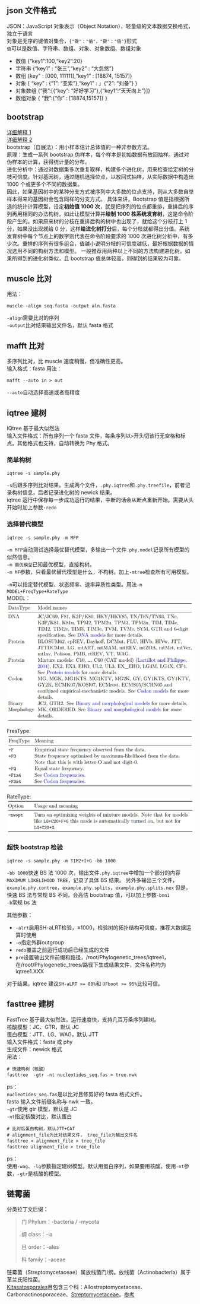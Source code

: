 ## json 文件格式

JSON：JavaScript 对象表示（Object Notation），轻量级的文本数据交换格式，独立于语言  
对象是无序的键值对集合，`{"键"："值"，"键"："值"}`形式  
`值`可以是数值、字符串、数组、对象、对象数组、数组对象

- 数值
  {“key1”:100,“key2”:20}
- 字符串
  {“key1” : “张三”,“key2” : “大忽悠”}
- 数组
  {key" : [000, 111111],“key1” : [18874, 15157]}
- 对象
  { “key” : {“1”: “亚索”},“key1” : 」{“2”: “刘备”} }
- 对象数组
  {“我”:[{“key”: “好好学习”},{“key1”:“天天向上”}]}
- 数组对象
  { “我”:{“你” : [18874,15157]} }

## bootstrap

[详细解释 1](https://blog.csdn.net/weixin_39609670/article/details/111200181)  
[详细解释 2](https://www.jianshu.com/p/a556beb7ff37)  
bootstrap（自展法）：用小样本估计总体值的一种非参数方法。  
原理：生成一系列 bootstrap 伪样本，每个样本是初始数据有放回抽样。通过对伪样本的计算，获得统计量的分布。  
进化分析中：通过对数据集多次重复取样，构建多个进化树，用来检查给定树的分枝可信度。针对基因树，通过随机选择位点，以放回式抽样，从实际数据中构造出 1000 个或更多个不同的数据集。  
因此，如果基因树中的某种分支方式被序列中大多数的位点支持，则从大多数自举样本得来的基因树会包含同样的分支方式。
具体来讲，Bootstrap 值是指根据所选的统计计算模型，设定**初始值 1000 次**，就是把序列的位点都重排，重排后的序列再用相同的办法构树，如此让模型计算并**绘制 1000 株系统发育树**，这是命令阶段产生的。如果原来树的分枝在重排后构的树中也出现了，就给这个分枝打上 1 分，如果没出现就给 0 分，这样**给进化树打分**后，每个分枝就都得出分值。系统发育树中每个节点上的数字则代表在命令阶段要求的 1000 次进化树分析中，有多少次。重排的序列有很多组合，值越小说明分枝的可信度越低，最好根据数据的情况选用不同的构树方法和模型。
一般推荐用两种以上不同的方法构建进化树，如果所得到的进化树类似，且 bootstrap 值总体较高，则得到的结果较为可靠。

## muscle 比对

用法：

```shell
muscle -align seq.fasta -output aln.fasta
```

`-align`需要比对的序列  
`-output`比对结果输出文件名，默认 fasta 格式

## mafft 比对

多序列比对，比 muscle 速度稍慢，但准确性更高。  
输入格式：fasta
用法：

```shell
mafft --auto in > out
```

`--auto`自动选择高速或者高精度

## iqtree 建树

IQtree 基于最大似然法  
输入文件格式：所有序列一个 fasta 文件，每条序列以`>`开头切该行无空格和标点。其他格式也支持，自动转换为 Phy 格式。

### 简单构树

```shell
iqtree -s sample.phy
```

`-s`后跟多序列比对结果。生成两个文件，`.phy.iqtree`和`.phy.treefile`，前者记录构树信息，后者记录进化树的 newick 结果。  
iqtree 运行中保存每一步成功运行的结果，中断的话会从断点重新开始。需要从头开始时加上参数`-redo`

### 选择替代模型

```shell
iqtree -s sample.phy -m MFP
```

`-m MFP`自动测试选择最优替代模型，多输出一个文件`.phy.model`记录所有模型的似然信息。  
`-m 最优模型`已知最优模型，直接构树。  
`-m MF`参数，只看最优替代模型是什么，不构树。加上`-mtree`检查所有可用模型。

`-m`可以指定替代模型、状态频率、速率异质性类型。用法`-m MODEL+FreqType+RateType`  
MODEL：
![MODEL](/pic/iqtree_model.webp "iqtree_model")

FresType:  
![FreqType](/pic/iqtree_FreqType.webp "iqtree_FreqType")

RateType:
![RateType](/pic/iqtree_RateType.webp "iqtree_RateType")

### 超快 bootstrap 检验

```shell
iqtree -s sample.phy -m TIM2+I+G -bb 1000
```

`-bb 1000`快速 BS 法 1000 次，输出文件`.phy.iqtree`中增加一个部分的内容`MAXIMUM LIKELIHOOD TREE`，记录了具体 BS 结果。
另外多输出三个文件，`example.phy.contree`，`example.phy.splits`，`example.phy.splits.nex`
但是，快速 BS 法与常规 BS 不同，会高估 bootstrap 值，可以加上参数`-bnni`  
`-b`常规 bs 法

其他参数：
- `-alrt`启用SH-aLRT检验，≥1000，检验树的拓扑结构可信度，推荐大数据运算时使用    
- `-o`指定外群outgroup     
- `redo`覆盖之前运行成功后已经生成的文件    
- `pre`设置输出文件前缀和路径，/root/Phylogenetic_trees/iqtree1，在/root/Phylogenetic_trees/路径下生成结果文件，文件名称均为iqtree1.XXX

对于结果，iqtree 建议`SH-aLRT >= 80%`和 `UFboot >= 95%`比较可信。

## fasttree 建树

FastTree 基于最大似然法，运行速度快，支持几百万条序列建树。  
核酸模型：JC、GTR，默认 JC  
蛋白模型：JTT、LG、WAG，默认 JTT  
输入文件格式：fasta 或 phy  
生成文件：newick 格式  
用法：

```shell
# 快速构树（核酸）
fasttree  -gtr -nt nucleotides_seq.fas > tree.nwk
```

ps：  
`nucleotides_seq.fas`是以比对且修剪好的 fasta 格式文件。  
fasta 输入文件前缀名称与 nwk 一致。  
`-gtr`使用 gtr 模型，默认是 JC  
`-nt`指定核酸对比，默认蛋白

```shell
# 比对后蛋白构树，默认JTT+CAT
# alignment_file为比对结果文件， tree_file为输出文件名
fasttree < alignment_file > tree_file
fasttree alignment_file > tree_file
```

ps：  
使用`-wag`、`-lg`参数指定建树模型。默认用蛋白序列，如果要用核酸，使用`-nt`参数，`-gtr`是核酸的模型。

## 链霉菌

分类拉丁文后缀：

> 门 Phylum：-bacteria / -mycota
>
> 纲 class：-ia
>
> 目 order：-ales
>
> 科 family：-aceae

链霉菌（Streptomycetaceae）属放线菌门/纲。放线菌（Actinobacteria）属于革兰氏阳性菌。  
[Kitasatosporales](https://www.ncbi.nlm.nih.gov/Taxonomy/Browser/wwwtax.cgi?mode=Undef&id=85011&lvl=3&lin=f&keep=1&srchmode=1&unlock)目包含三个科：Allostreptomycetaceae、Carbonactinosporaceae、[Streptomycetaceae](https://www.ncbi.nlm.nih.gov/Taxonomy/Browser/wwwtax.cgi?mode=Tree&id=2062&lvl=3&lin=f&keep=1&srchmode=1&unlock)。[参考](https://lpsn.dsmz.de/order/kitasatosporales)
